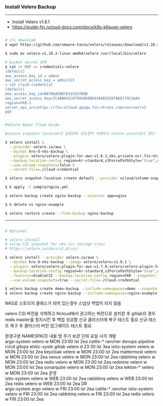 ### Install Velero Backup


---

- Install Velero v1.8.1
- https://guide-fin.ncloud-docs.com/docs/k8s-k8suse-velero

```bash

# cli download
$ wget https://github.com/vmware-tanzu/velero/releases/download/v1.10.3/velero-v1.10.3-linux-amd64.tar.gz

$ sudo mv velero-v1.10.3-linux-amd64/velero /usr/local/bin/velero

# bucket secret 등록
$ cat << EOF >> credentials-velero
[default]
aws_access_key_id = admin
aws_secret_access_key = admin123
> cat cloud-credential
[default]
aws_access_key_id=B8706A69B7E41CE978AB
aws_secret_access_key=7C48BD41C67993AD8B693A6B335EFB6E27921AA4
region=FKR-1
server_api_uri=https://fin-ncloud.apigw.fin-ntruss.com/vserver/v2
EOF


#Velero Naver Cloud Guide

#velero snapshot-location이 설정되어 있는경우 삭제하고 velero uninstall 한다

$ velero install \
  --provider velero.io/aws \
  --bucket hro-d-nks-backup \
  --plugins velero/velero-plugin-for-aws:v1.6.2,nks.private-ncr.fin-ntruss.com/velero-plugin-for-ncloud:v0.0.7 \
  --backup-location-config region=kr-standard,s3ForcePathStyle="true",s3Url=https://kr.object.private.fin-ncloudstorage.com \
  --use-volume-snapshots=false \
  --secret-file=./cloud-credential

$ velero snapshot-location create default --provider ncloud/volume-snapshotter-plugin

$ k apply -f sample/nginx.yml

$ velero backup create nginx-backup --selector app=nginx

$ k delete ns nginx-example

$ velero restore create --from-backup nginx-backup 


```

---

```bash

# Optional

# velero install
# using CSI snapshot for nks csi storage class
# https://velero.io/docs/v1.8/csi/

$ velero install --provider velero.io/aws \
  --bucket hro-d-nks-backup --image velero/velero:v1.8.1 \
  --plugins velero/velero-plugin-for-aws:v1.7.0,velero/velero-plugin-for-csi:v0.1.0 \
  --backup-location-config region=kr-standard,s3ForcePathStyle="true",s3Url=https://kr.object.private.fin-ncloudstorage.com \
  --features=EnableCSI --backup-location-config region=FKR --snapshot-location-config region=FKR \
  --use-volume-snapshots=true --secret-file=./cloud-credential

$ velero backup create demo-backup --include-namespaces=demo --snapshot-volumes=true --storage-location=default
$ velero backup create nginx-backup --include-namespaces=nginx-example --snapshot-volumes=true --storage-location=default
```

NAS로 스토리지 클래스가 되어 있는경우 스냅샷 백업이 되지 않음

velero CSI 버전을 삭제하고 Ncloud에서 권고하는 버전으로 설치한 후 gitlab의 경우 redis master를 정지시킨 후 백업 성공함
신규 클러스터에 복구 테스트 필요
신규 테스트 복구 후 클러스터 버전 업그레이드 테스트 필요


환경구분	NAMESPACE	        내용	방	주기		보관 단위	요일	시각
개발	
            argo-system	        velero	w	MON	23:00	lst 2ea
            cattle-*            rancher
            devops-pipeline	    ci/cd	gitops
            elstic-syste
            gitlab		        velero	d       23:30	lst 3ea
            istio-system	    velero	w	MON	23:00	lst 2ea
            keycloak		    velero	w	MON	23:00	lst 2ea
            mattermost		    velero	w	MON	23:00	lst 2ea
            nexus		        velero	w	MON	23:00	lst 2ea
            rabbitmq		    velero	w	MON	23:00	lst 2ea
            redis		        velero	w	MON	23:00	lst 2ea
            redmine		        velero	w	MON	23:00	lst 2ea
            sonarqube		    velero	w	MON	23:00	lst 2ea
            tekton-*		    velero	w	MON	23:00	lst 2ea
운영	
            istio-system		velero	w	WEB	23:00	lst 2ea
            rabbitmq		    velero	w	WEB	23:00	lst 2ea
            redis		        velero	w	WEB	23:00	lst 2ea
DR	
            argo-system	argo	velero	w	FRI	23:00	lst 2ea
            cattle-*	        rancher
            istio-system		velero	w	FRI	23:00	lst 2ea
            rabbitmq		    velero	w	FRI	23:00	lst 2ea
            redis		        velero	w	FRI	23:00	lst 2ea

